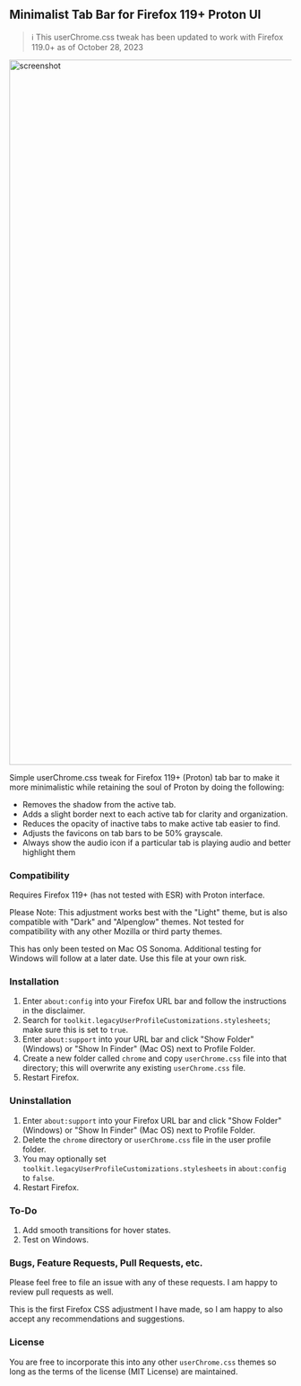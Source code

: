 ## Minimalist Tab Bar for Firefox 119+ Proton UI

> ℹ️ This userChrome.css tweak has been updated to work with Firefox 119.0+ as of October 28, 2023

<img width="1256" alt="screenshot" src="https://user-images.githubusercontent.com/532904/139001554-10f903f9-d2be-409d-9c4e-8cd2f2ee2297.png">

Simple userChrome.css tweak for Firefox 119+ (Proton) tab bar to make it more minimalistic while retaining the soul of Proton by doing the following:

 * Removes the shadow from the active tab.
 * Adds a slight border next to each active tab for clarity and organization.
 * Reduces the opacity of inactive tabs to make active tab easier to find.
 * Adjusts the favicons on tab bars to be 50% grayscale.
 * Always show the audio icon if a particular tab is playing audio and better highlight them

### Compatibility

Requires Firefox 119+ (has not tested with ESR) with Proton interface.

Please Note: This adjustment works best with the "Light" theme, but is also compatible with "Dark" and "Alpenglow" themes. Not tested for compatibility with any other Mozilla or third party themes.

This has only been tested on Mac OS Sonoma. Additional testing for Windows will follow at a later date. Use this file at your own risk.

### Installation
1. Enter `about:config` into your Firefox URL bar and follow the instructions in the disclaimer.
2. Search for `toolkit.legacyUserProfileCustomizations.stylesheets`; make sure this is set to `true`.
3. Enter `about:support` into your URL bar and click "Show Folder" (Windows) or "Show In Finder" (Mac OS) next to Profile Folder.
4. Create a new folder called `chrome` and copy `userChrome.css` file into that directory; this will overwrite any existing `userChrome.css` file.
5. Restart Firefox.

### Uninstallation
1. Enter `about:support` into your Firefox URL bar and click "Show Folder" (Windows) or "Show In Finder" (Mac OS) next to Profile Folder.
2. Delete the `chrome` directory or `userChrome.css` file in the user profile folder.
3. You may optionally set `toolkit.legacyUserProfileCustomizations.stylesheets` in `about:config` to `false`.
4. Restart Firefox.

### To-Do

1. Add smooth transitions for hover states.
2. Test on Windows.

### Bugs, Feature Requests, Pull Requests, etc.

Please feel free to file an issue with any of these requests. I am happy to review pull requests as well.

This is the first Firefox CSS adjustment I have made, so I am happy to also accept any recommendations and suggestions.

### License

You are free to incorporate this into any other `userChrome.css` themes so long as the terms of the license (MIT License) are maintained.
